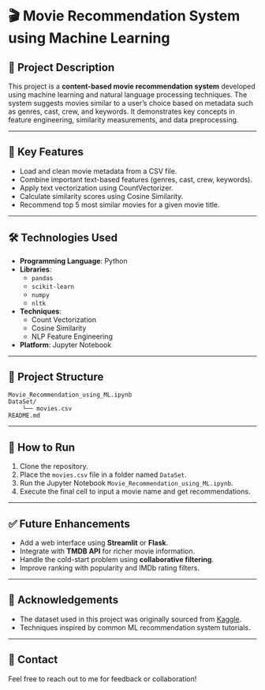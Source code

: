 
# 🎬 Movie Recommendation System using Machine Learning

## 📌 Project Description
This project is a **content-based movie recommendation system** developed using machine learning and natural language processing techniques. The system suggests movies similar to a user’s choice based on metadata such as genres, cast, crew, and keywords. It demonstrates key concepts in feature engineering, similarity measurements, and data preprocessing.

---

## 🧠 Key Features

- Load and clean movie metadata from a CSV file.
- Combine important text-based features (genres, cast, crew, keywords).
- Apply text vectorization using CountVectorizer.
- Calculate similarity scores using Cosine Similarity.
- Recommend top 5 most similar movies for a given movie title.

---

## 🛠️ Technologies Used

- **Programming Language**: Python
- **Libraries**: 
  - `pandas`
  - `scikit-learn`
  - `numpy`
  - `nltk`
- **Techniques**:
  - Count Vectorization
  - Cosine Similarity
  - NLP Feature Engineering
- **Platform**: Jupyter Notebook

---

## 📂 Project Structure

```
Movie_Recommendation_using_ML.ipynb
DataSet/
    └── movies.csv
README.md
```

---

## 🚀 How to Run

1. Clone the repository.
2. Place the `movies.csv` file in a folder named `DataSet`.
3. Run the Jupyter Notebook `Movie_Recommendation_using_ML.ipynb`.
4. Execute the final cell to input a movie name and get recommendations.

---

## ✅ Future Enhancements

- Add a web interface using **Streamlit** or **Flask**.
- Integrate with **TMDB API** for richer movie information.
- Handle the cold-start problem using **collaborative filtering**.
- Improve ranking with popularity and IMDb rating filters.

---

## 🙌 Acknowledgements

- The dataset used in this project was originally sourced from [Kaggle](https://www.kaggle.com/).
- Techniques inspired by common ML recommendation system tutorials.

---

## 📧 Contact

Feel free to reach out to me for feedback or collaboration!

